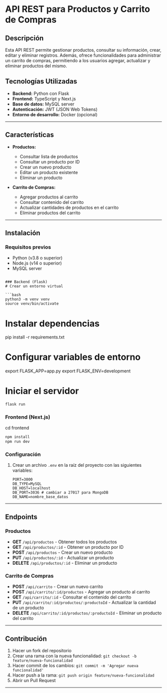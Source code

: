 # API REST para Productos y Carrito de Compras

## Descripción
Esta API REST permite gestionar productos, consultar su información, crear, editar y eliminar registros. Además, ofrece funcionalidades para administrar un carrito de compras, permitiendo a los usuarios agregar, actualizar y eliminar productos del mismo.

## Tecnologías Utilizadas
- **Backend:** Python con Flask
- **Frontend:** TypeScript y Next.js
- **Base de datos:** MySQL server
- **Autenticación:** JWT (JSON Web Tokens)
- **Entorno de desarrollo:** Docker (opcional)

---

## Características
- **Productos:**
  - Consultar lista de productos
  - Consultar un producto por ID
  - Crear un nuevo producto
  - Editar un producto existente
  - Eliminar un producto

- **Carrito de Compras:**
  - Agregar productos al carrito
  - Consultar contenido del carrito
  - Actualizar cantidades de productos en el carrito
  - Eliminar productos del carrito

---

## Instalación

### Requisitos previos
- Python (v3.8 o superior)
- Node.js (v14 o superior)
- MySQL server



```

### Backend (Flask)
# Crear un entorno virtual

```bash
python3 -m venv venv
source venv/bin/activate
```

# Instalar dependencias
pip install -r requirements.txt

# Configurar variables de entorno
export FLASK_APP=app.py
export FLASK_ENV=development

# Iniciar el servidor

```bash
flask run
```


### Frontend (Next.js)
cd frontend

```bash
npm install
npm run dev
```

### Configuración
1. Crear un archivo `.env` en la raíz del proyecto con las siguientes variables:
   ```env
   PORT=3000
   DB_TYPE=MySQL
   DB_HOST=localhost
   DB_PORT=3036 # cambiar a 27017 para MongoDB
   DB_NAME=nombre_base_datos
   ```

---

## Endpoints

### Productos
- **GET** `/api/productos` - Obtener todos los productos
- **GET** `/api/productos/:id` - Obtener un producto por ID
- **POST** `/api/productos` - Crear un nuevo producto
- **PUT** `/api/productos/:id` - Actualizar un producto
- **DELETE** `/api/productos/:id` - Eliminar un producto

### Carrito de Compras
- **POST** `/api/carrito` - Crear un nuevo carrito
- **POST** `/api/carrito/:id/productos` - Agregar un producto al carrito
- **GET** `/api/carrito/:id` - Consultar el contenido del carrito
- **PUT** `/api/carrito/:id/productos/:productoId` - Actualizar la cantidad de un producto
- **DELETE** `/api/carrito/:id/productos/:productoId` - Eliminar un producto del carrito


---


## Contribución
1. Hacer un fork del repositorio
2. Crear una rama con la nueva funcionalidad: `git checkout -b feature/nueva-funcionalidad`
3. Hacer commit de los cambios: `git commit -m 'Agregar nueva funcionalidad'`
4. Hacer push a la rama: `git push origin feature/nueva-funcionalidad`
5. Abrir un Pull Request

---

